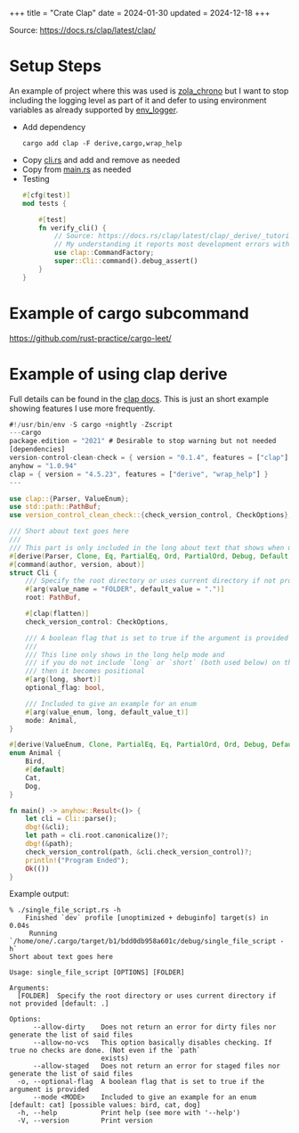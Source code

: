 +++
title = "Crate Clap"
date = 2024-01-30
updated = 2024-12-18
+++

Source: <https://docs.rs/clap/latest/clap/>

# Setup Steps

An example of project where this was used is [zola_chrono](https://github.com/c-git/zola_chrono) but I want to stop including the logging level as part of it and defer to using environment variables as already supported by [env_logger](https://docs.rs/env_logger/latest/env_logger/).

- Add dependency
  ```
  cargo add clap -F derive,cargo,wrap_help
  ```
- Copy [cli.rs](https://github.com/c-git/zola_chrono/blob/main/src/cli.rs) and add and remove as needed
- Copy from [main.rs](https://github.com/c-git/zola_chrono/blob/main/src/main.rs) as needed
- Testing
  ```rust
  #[cfg(test)]
  mod tests {

      #[test]
      fn verify_cli() {
          // Source: https://docs.rs/clap/latest/clap/_derive/_tutorial/index.html#testing
          // My understanding it reports most development errors without additional effort
          use clap::CommandFactory;
          super::Cli::command().debug_assert()
      }
  }
  ```

# Example of cargo subcommand

<https://github.com/rust-practice/cargo-leet/>

# Example of using clap derive

Full details can be found in the [clap docs](https://docs.rs/clap/latest/clap/_derive/).
This is just an short example showing features I use more frequently.

```rust
#!/usr/bin/env -S cargo +nightly -Zscript
---cargo
package.edition = "2021" # Desirable to stop warning but not needed
[dependencies]
version-control-clean-check = { version = "0.1.4", features = ["clap"] }
anyhow = "1.0.94"
clap = { version = "4.5.23", features = ["derive", "wrap_help"] }
---

use clap::{Parser, ValueEnum};
use std::path::PathBuf;
use version_control_clean_check::{check_version_control, CheckOptions};

/// Short about text goes here
///
/// This part is only included in the long about text that shows when using --help
#[derive(Parser, Clone, Eq, PartialEq, Ord, PartialOrd, Debug, Default)]
#[command(author, version, about)]
struct Cli {
    /// Specify the root directory or uses current directory if not provided
    #[arg(value_name = "FOLDER", default_value = ".")]
    root: PathBuf,

    #[clap(flatten)]
    check_version_control: CheckOptions,

    /// A boolean flag that is set to true if the argument is provided
    ///
    /// This line only shows in the long help mode and
    /// if you do not include `long` or `short` (both used below) on the argument
    /// then it becomes positional
    #[arg(long, short)]
    optional_flag: bool,

    /// Included to give an example for an enum
    #[arg(value_enum, long, default_value_t)]
    mode: Animal,
}

#[derive(ValueEnum, Clone, PartialEq, Eq, PartialOrd, Ord, Debug, Default)]
enum Animal {
    Bird,
    #[default]
    Cat,
    Dog,
}

fn main() -> anyhow::Result<()> {
    let cli = Cli::parse();
    dbg!(&cli);
    let path = cli.root.canonicalize()?;
    dbg!(&path);
    check_version_control(path, &cli.check_version_control)?;
    println!("Program Ended");
    Ok(())
}
```

Example output:

```
% ./single_file_script.rs -h
    Finished `dev` profile [unoptimized + debuginfo] target(s) in 0.04s
     Running `/home/one/.cargo/target/b1/bdd0db958a601c/debug/single_file_script -h`
Short about text goes here

Usage: single_file_script [OPTIONS] [FOLDER]

Arguments:
  [FOLDER]  Specify the root directory or uses current directory if not provided [default: .]

Options:
      --allow-dirty    Does not return an error for dirty files nor generate the list of said files
      --allow-no-vcs   This option basically disables checking. If true no checks are done. (Not even if the `path`
                       exists)
      --allow-staged   Does not return an error for staged files nor generate the list of said files
  -o, --optional-flag  A boolean flag that is set to true if the argument is provided
      --mode <MODE>    Included to give an example for an enum [default: cat] [possible values: bird, cat, dog]
  -h, --help           Print help (see more with '--help')
  -V, --version        Print version
```
